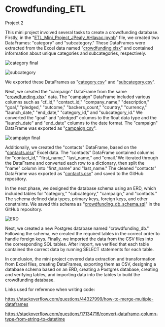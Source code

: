 # Crowdfunding_ETL
Project 2

This mini project involved several tasks to create a crowdfunding database. Firstly, in the "[ETL_Mini_Project_JPealy_AHlavac.ipynb](https://github.com/aliciahlavac/Crowdfunding_ETL/blob/main/ETL_Mini_Project_JPealy_AHlavac.ipynb)" file, we created two DataFrames: "category" and "subcategory." These DataFrames were extracted from the Excel data named "[crowdfunding.xlsx](https://github.com/aliciahlavac/Crowdfunding_ETL/blob/main/Resources/crowdfunding.xlsx)" and contained information about unique categories and subcategories, respectively. 

![category final](https://github.com/aliciahlavac/Crowdfunding_ETL/assets/127240852/9f4682f6-fd49-46cb-9f25-edfad4f043cd)

![subcategory](https://github.com/aliciahlavac/Crowdfunding_ETL/assets/127240852/3beb6743-18f8-47c4-989b-823750998725)

We exported these DataFrames as "[category.csv](https://github.com/aliciahlavac/Crowdfunding_ETL/blob/main/Resources/category.csv)" and "[subcategory.csv](https://github.com/aliciahlavac/Crowdfunding_ETL/blob/main/Resources/subcategory.csv)".

Next, we created the "campaign" DataFrame from the same "[crowdfunding.xlsx](https://github.com/aliciahlavac/Crowdfunding_ETL/blob/main/Resources/crowdfunding.xlsx)" data. The "campaign" DataFrame included various columns such as "cf_id," "contact_id," "company_name," "description," "goal," "pledged," "outcome," "backers_count," "country," "currency," "launch_date," "end_date," "category_id," and "subcategory_id." We converted the "goal" and "pledged" columns to the float data type and the "launch_date" and "end_date" columns to the date format. The "campaign" DataFrame was exported as "[campaign.csv](https://github.com/aliciahlavac/Crowdfunding_ETL/blob/main/Resources/campaign.csv)".

![campaign final](https://github.com/aliciahlavac/Crowdfunding_ETL/assets/127240852/8a70071a-52a5-49d8-9a28-3200165ba329)

Additionally, we created the "contacts" DataFrame, based on the "[contacts.xlsx](https://github.com/aliciahlavac/Crowdfunding_ETL/blob/main/Resources/contacts.xlsx)" Excel data. The "contacts" DataFrame contained columns for "contact_id," "first_name," "last_name," and "email."We iterated through the DataFrame and converted each row to a dictionary, then split the "name" column into "first_name" and "last_name." The cleaned "contacts" DataFrame was exported as "[contacts.csv](https://github.com/aliciahlavac/Crowdfunding_ETL/blob/main/Resources/contacts.csv)" and saved to the GitHub repository.

In the next phase, we designed the database schema using an ERD, which included tables for "category," "subcategory," "campaign," and "contacts." The schema defined data types, primary keys, foreign keys, and other constraints. We saved this schema as "[crowdfunding_db_schema.sql](https://github.com/aliciahlavac/Crowdfunding_ETL/blob/main/Crowdfunding_DB_Schema.sql)" in the GitHub repository.

![ERD](https://github.com/aliciahlavac/Crowdfunding_ETL/assets/127240852/248ea845-c224-4b69-a9e2-75c080d51fe7)

Next, we created a new Postgres database named "crowdfunding_db." Following the schema, we created the required tables in the correct order to handle foreign keys. Finally, we imported the data from the CSV files into the corresponding SQL tables. After import, we verified that each table contained the correct data by running SELECT statements for each table.

In conclusion, the mini project covered data extraction and transformation from Excel files, creating DataFrames, exporting them as CSV, designing a database schema based on an ERD, creating a Postgres database, creating and verifying tables, and importing data into the tables to build the crowdfunding database.

Links used for reference when writing code:

https://stackoverflow.com/questions/44327999/how-to-merge-multiple-dataframes

https://stackoverflow.com/questions/17134716/convert-dataframe-column-type-from-string-to-datetime



